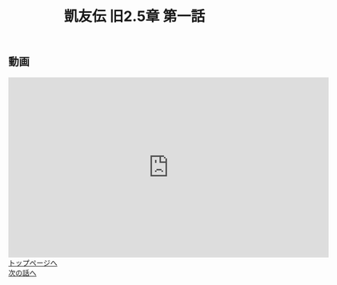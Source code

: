 <!DOCTYPE html>
<html lang="ja">
<head>
    <meta charset="UTF-8">
    <meta name="viewport" content="width=device-width, initial-scale=1.0">
    <title>凱友伝 旧2.5章 第一話</title>
    <link rel="stylesheet" href="style.css">
</head>
<body>
    <header>
        <h1>凱友伝 旧2.5章 第一話</h1>
    </header>
    <main>
        <section>
            <h2>動画</h2>
            <!-- 動画埋め込み -->
            <iframe src="https://vimeo.com/1074971168" width="640" height="360" frameborder="0" allow="autoplay; fullscreen" allowfullscreen></iframe>
        </section>
        <section>
            <!-- トップページへのボタン -->
            <a href="https://nmi-creators.github.io/index.html/" class="button">トップページへ</a>
        </section>
         <section>
            <!-- 次の話へのボタン -->
            <a href="ここに次の話のURL" class="button">次の話へ</a>
        </sectio＞
    </main>
</body>
</html>
